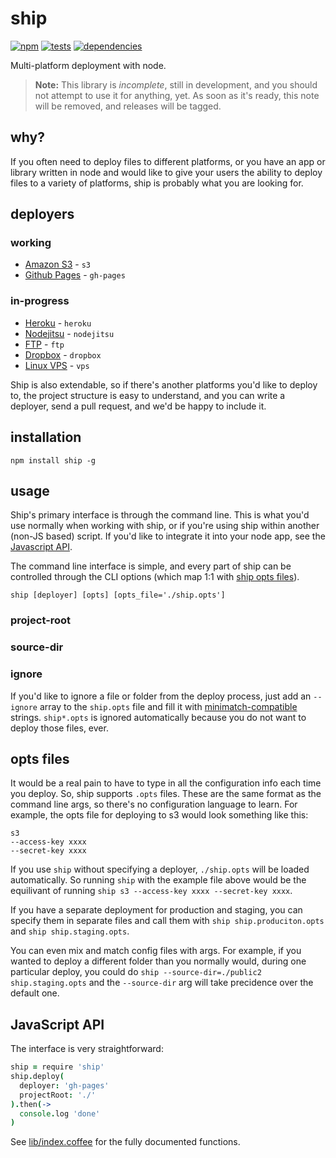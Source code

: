 # ship
[![npm](https://badge.fury.io/js/ship.png)](http://badge.fury.io/js/ship)
[![tests](https://travis-ci.org/carrot/ship.png?branch=master)](https://travis-ci.org/carrot/ship)
[![dependencies](https://david-dm.org/carrot/ship.png)](https://david-dm.org/carrot/ship)

Multi-platform deployment with node.

> **Note:** This library is _incomplete_, still in development, and you should not attempt to use it for anything, yet. As soon as it's ready, this note will be removed, and releases will be tagged.

## why?
If you often need to deploy files to different platforms, or you have an app or library written in node and would like to give your users the ability to deploy files to a variety of platforms, ship is probably what you are looking for.

## deployers

### working
- [Amazon S3](lib/deployers/s3) - `s3`
- [Github Pages](lib/deployers/gh-pages) - `gh-pages`

### in-progress
- [Heroku](lib/deployers/heroku) - `heroku`
- [Nodejitsu](lib/deployers/nodejitsu) - `nodejitsu`
- [FTP](lib/deployers/ftp) - `ftp`
- [Dropbox](lib/deployers/dropbox) - `dropbox`
- [Linux VPS](lib/deployers/vps) - `vps`

Ship is also extendable, so if there's another platforms you'd like to deploy to, the project structure is easy to understand, and you can write a deployer, send a pull request, and we'd be happy to include it.

## installation
`npm install ship -g`

## usage
Ship's primary interface is through the command line. This is what you'd use normally when working with ship, or if you're using ship within another (non-JS based) script. If you'd like to integrate it into your node app, see the [Javascript API](#javascript-api).

The command line interface is simple, and every part of ship can be controlled through the CLI options (which map 1:1 with [ship opts files](#opts-files)).

```
ship [deployer] [opts] [opts_file='./ship.opts']
```

### project-root

### source-dir

### ignore
If you'd like to ignore a file or folder from the deploy process, just add an `--ignore` array to the `ship.opts` file and fill it with [minimatch-compatible](https://github.com/isaacs/minimatch) strings. `ship*.opts` is ignored automatically because you do not want to deploy those files, ever.

## opts files
It would be a real pain to have to type in all the configuration info each time you deploy. So, ship supports `.opts` files. These are the same format as the command line args, so there's no configuration language to learn. For example, the opts file for deploying to s3 would look something like this:

```
s3
--access-key xxxx
--secret-key xxxx
```

If you use `ship` without specifying a deployer, `./ship.opts` will be loaded automatically. So running `ship` with the example file above would be the equilivant of running `ship s3 --access-key xxxx --secret-key xxxx`.

If you have a separate deployment for production and staging, you can specify them in separate files and call them with `ship ship.produciton.opts` and `ship ship.staging.opts`.

You can even mix and match config files with args. For example, if you wanted to deploy a different folder than you normally would, during one particular deploy, you could do `ship --source-dir=./public2 ship.staging.opts` and the `--source-dir` arg will take precidence over the default one.

## JavaScript API
The interface is very straightforward:

```coffee
ship = require 'ship'
ship.deploy(
  deployer: 'gh-pages'
  projectRoot: './'
).then(->
  console.log 'done'
)
```

See [lib/index.coffee](./blob/master/lib/index.coffee) for the fully documented functions.
